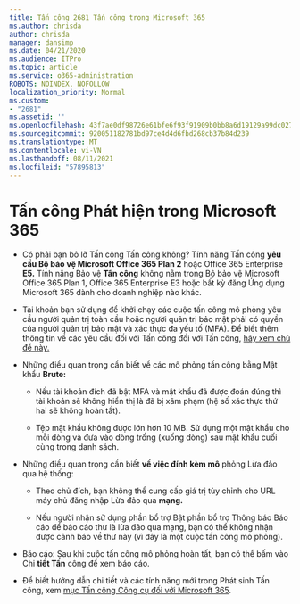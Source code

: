 ```yaml
---
title: Tấn công 2681 Tấn công trong Microsoft 365
ms.author: chrisda
author: chrisda
manager: dansimp
ms.date: 04/21/2020
ms.audience: ITPro
ms.topic: article
ms.service: o365-administration
ROBOTS: NOINDEX, NOFOLLOW
localization_priority: Normal
ms.custom:
- "2681"
ms.assetid: ''
ms.openlocfilehash: 43f7ae0df98726e61bfe6f93f91909b0bb8a6d19129a99dc027e8b563bc35a6c
ms.sourcegitcommit: 920051182781bd97ce4d4d6fbd268cb37b84d239
ms.translationtype: MT
ms.contentlocale: vi-VN
ms.lasthandoff: 08/11/2021
ms.locfileid: "57895813"
---
```

# <a name="attack-simulator-in-microsoft-365"></a>Tấn công Phát hiện trong Microsoft 365

- Có phải bạn bỏ lỡ Tấn công Tấn công không? Tính năng Tấn công **yêu cầu Bộ bảo vệ Microsoft Office 365 Plan 2** hoặc Office 365 Enterprise **E5.** Tính năng Bảo vệ **Tấn công** không nằm trong Bộ bảo vệ Microsoft Office 365 Plan 1, Office 365 Enterprise E3 hoặc bất kỳ đăng Ứng dụng Microsoft 365 dành cho doanh nghiệp nào khác.

- Tài khoản bạn sử dụng để khởi chạy các cuộc tấn công mô phỏng yêu cầu người quản trị toàn cầu hoặc người quản trị bảo mật phải có quyền của người quản trị bảo mật và xác thực đa yếu tố (MFA). Để biết thêm thông tin về các yêu cầu đối với Tấn công đối với Tấn công, [hãy xem chủ đề này.](https://docs.microsoft.com/microsoft-365/security/office-365-security/attack-simulator)

- Những điều quan trọng cần biết về các mô phỏng tấn công bằng Mật khẩu **Brute:**

  - Nếu tài khoản đích đã bật MFA và mật khẩu đã được đoán đúng thì tài khoản sẽ không hiển thị là đã bị xâm phạm (hệ số xác thực thứ hai sẽ không hoàn tất).

  - Tệp mật khẩu không được lớn hơn 10 MB. Sử dụng một mật khẩu cho mỗi dòng và đưa vào dòng trống (xuống dòng) sau mật khẩu cuối cùng trong danh sách.

- Những điều quan trọng cần biết **về việc đính kèm mô** phỏng Lừa đảo qua hệ thống:

  - Theo chủ đích, bạn không thể cung cấp giá trị tùy chỉnh cho URL máy chủ đăng nhập Lừa đảo qua **mạng.**

  - Nếu người nhận [](https://docs.microsoft.com/microsoft-365/security/office-365-security/enable-the-report-message-add-in) sử dụng phần bổ trợ Bật phần bổ trợ Thông báo Báo cáo để báo cáo thư là lừa đảo qua mạng, bạn có thể không nhận được cảnh báo về thư này (vì đây là một cuộc tấn công mô phỏng).

- Báo cáo: Sau khi cuộc tấn công mô phỏng hoàn tất, bạn có thể bấm vào Chi **tiết Tấn** công để xem báo cáo.

- Để biết hướng dẫn chi tiết và các tính năng mới trong Phát sinh Tấn công, xem [mục Tấn công Công cụ đối với Microsoft 365](https://docs.microsoft.com/microsoft-365/security/office-365-security/attack-simulator).
